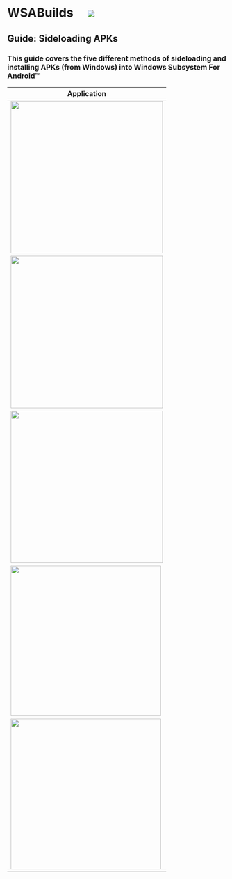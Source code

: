 # WSABuilds &nbsp; &nbsp; <img src="https://img.shields.io/github/downloads/MustardChef/WSABuilds/total?label=Total%20Downloads&style=for-the-badge"/> &nbsp; 


## Guide: Sideloading APKs

### This guide covers the five different methods of sideloading and installing APKs (from Windows) into Windows Subsystem For Android™

|Application|
|-----------|
|[<img src="https://github.com/MustardChef/WSABuilds/assets/44692189/38def9fd-e9e0-48da-90d2-85988bb79c6a" style="width: 350px;"/>](https://github.com/MustardChef/WSABuilds/blob/master/Guides/WSAFiles.md)|
|[<img src="https://user-images.githubusercontent.com/68516357/226143645-0a0ff0df-00f4-4d69-a257-1ffbee039f36.png" style="width: 350px;" style="float: left;"/>](https://github.com/MustardChef/WSABuilds/blob/master/Guides/WSA-Sideloader.md)|
|[<img src="https://user-images.githubusercontent.com/68516357/226144462-25e8ba07-9f5b-424b-9ecf-b973e8f396b2.png" style="width: 350px;" style="float: left;"/>](https://github.com/MustardChef/WSABuilds/blob/master/Guides/WSAPacman.md)|
|[<img src="https://user-images.githubusercontent.com/68516357/228315858-1f76e13f-be5a-49c9-8e72-1417b9d6796b.png" style="width: 346px;" style="float: left;"/>](https://github.com/Paving-Base/APK-Installer/blob/main/README.en-US.md)|
|[<img src="https://user-images.githubusercontent.com/68516357/226143960-70ba58b6-7339-48c8-9f25-602e7236eaf5.png" style="width: 346px;" style="float: left;"/>](https://github.com/MustardChef/WSABuilds/blob/master/Guides/ADB-Sideloading.md)|
